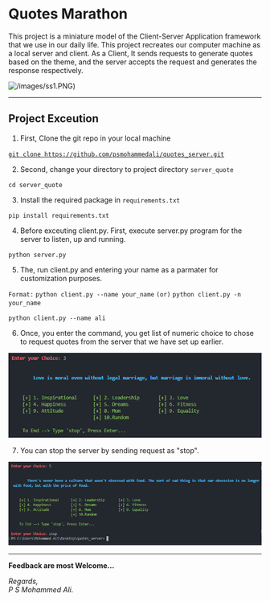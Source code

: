 # **Quotes Marathon**

This project is a miniature model of the Client-Server Application framework that we use in our daily life. This project recreates our computer machine as a local server and client. As a Client, It sends requests to generate quotes based on the theme, and the server accepts the request and generates the response respectively.

![/images/ss1.PNG](https://user-images.githubusercontent.com/48435733/241138841-ed808c03-9580-4f40-b00d-2958b045560a.PNG))

- - -

## **Project Exceution**

1. First, Clone the git repo in your local machine

[`git clone https://github.com/psmohammedali/quotes_server.git`](http://github.com/psmohammedali/quotes_server.git)


2. Second, change your directory to project directory `server_quote`

```
cd server_quote
```

3. Install the required package in `requirements.txt`

```
pip install requirements.txt
```

4. Before exceuting client.py. First, execute server.py program for the server to listen\, up and running.

```
python server.py
```

5. The, run client\.py and entering your name as a parmater for customization purposes.

`Format:` `python client.py --name your_name` `(or)` `python client.py -n your_name`

```
python client.py --name ali
```

6. Once, you enter the command, you get list of numeric choice to chose to request quotes from the server that we have set up earlier.

![ss2.png](/images/ss2.PNG)

7. You can stop the server by sending request as "stop".

![ss3.PNG](/images/ss3.PNG)  

---

**Feedback are most Welcome...**

_Regards,<br>
P S Mohammed Ali._
